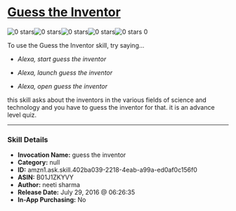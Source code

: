 # [Guess the Inventor](http://alexa.amazon.com/#skills/amzn1.ask.skill.402ba039-2218-4eab-a99a-ed0af0c156f0)
![0 stars](../../images/ic_star_border_black_18dp_1x.png)![0 stars](../../images/ic_star_border_black_18dp_1x.png)![0 stars](../../images/ic_star_border_black_18dp_1x.png)![0 stars](../../images/ic_star_border_black_18dp_1x.png)![0 stars](../../images/ic_star_border_black_18dp_1x.png) 0

To use the Guess the Inventor skill, try saying...

* *Alexa, start guess the inventor*

* *Alexa, launch guess the inventor*

* *Alexa, open guess the inventor*

this skill asks about the inventors in the various fields of science and technology and you have to guess the inventor for that. it is an advance level quiz.

***

### Skill Details

* **Invocation Name:** guess the inventor
* **Category:** null
* **ID:** amzn1.ask.skill.402ba039-2218-4eab-a99a-ed0af0c156f0
* **ASIN:** B01J1ZKYVY
* **Author:** neeti sharma
* **Release Date:** July 29, 2016 @ 06:26:35
* **In-App Purchasing:** No
